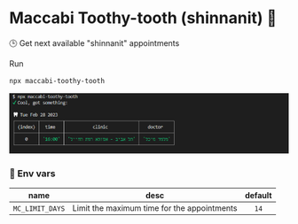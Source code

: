 # Maccabi Toothy-tooth (shinnanit) 🦷

🕒 Get next available "shinnanit" appointments

Run
  ```sh
  npx maccabi-toothy-tooth
  ```
![cli examlpe](./cli.png)

### 🌲 Env vars

| name                | desc                                        | default   |
|:-----:              |:-------:                                    |:--------:  
| `MC_LIMIT_DAYS`     | Limit the maximum time for the appointments | `14`      |
